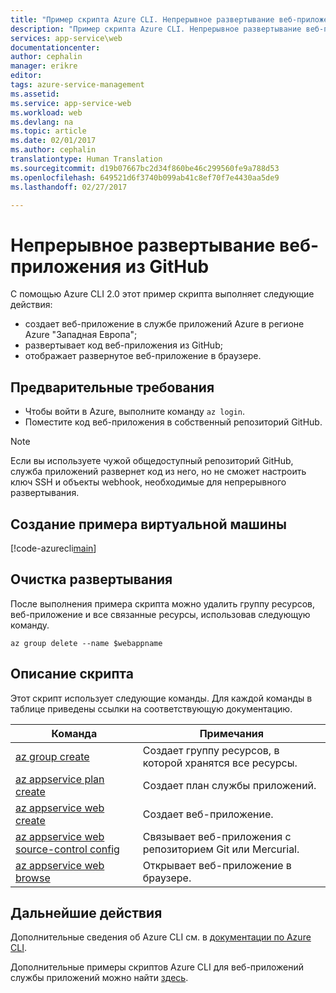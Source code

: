 ```yaml
---
title: "Пример скрипта Azure CLI. Непрерывное развертывание веб-приложения из GitHub | Документация Майкрософт"
description: "Пример скрипта Azure CLI. Непрерывное развертывание веб-приложения из GitHub"
services: app-service\web
documentationcenter: 
author: cephalin
manager: erikre
editor: 
tags: azure-service-management
ms.assetid: 
ms.service: app-service-web
ms.workload: web
ms.devlang: na
ms.topic: article
ms.date: 02/01/2017
ms.author: cephalin
translationtype: Human Translation
ms.sourcegitcommit: d19b07667bc2d34f860be46c299560fe9a788d53
ms.openlocfilehash: 649521d6f3740b099ab41c8ef70f7e4430aa5de9
ms.lasthandoff: 02/27/2017

---
```


# <a name="continuously-deploy-web-app-from-github"></a>Непрерывное развертывание веб-приложения из GitHub

С помощью Azure CLI 2.0 этот пример скрипта выполняет следующие действия: 

* создает веб-приложение в службе приложений Azure в регионе Azure "Западная Европа"; 
* развертывает код веб-приложения из GitHub;
* отображает развернутое веб-приложение в браузере.

## <a name="prerequisites"></a>Предварительные требования

* Чтобы войти в Azure, выполните команду `az login`.
* Поместите код веб-приложения в собственный репозиторий GitHub.

> [!NOTE]
> Если вы используете чужой общедоступный репозиторий GitHub, служба приложений развернет код из него, но не сможет настроить ключ SSH и объекты webhook, необходимые для непрерывного развертывания.
>
>

## <a name="create-vm-sample"></a>Создание примера виртуальной машины

[!code-azurecli[main](../../cli_scripts/app-service/deploy-github/deploy-github.sh "Непрерывное развертывание веб-приложения из GitHub")]

## <a name="clean-up-deployment"></a>Очистка развертывания 

После выполнения примера скрипта можно удалить группу ресурсов, веб-приложение и все связанные ресурсы, использовав следующую команду.

```azurecli
az group delete --name $webappname
```

## <a name="script-explanation"></a>Описание скрипта

Этот скрипт использует следующие команды. Для каждой команды в таблице приведены ссылки на соответствующую документацию.

| Команда | Примечания |
|---|---|
| [az group create](https://docs.microsoft.com/en-us/cli/azure/group#create) | Создает группу ресурсов, в которой хранятся все ресурсы. |
| [az appservice plan create](https://docs.microsoft.com/en-us/cli/azure/appservice/plan#create) | Создает план службы приложений. |
| [az appservice web create](https://docs.microsoft.com/en-us/cli/azure/appservice/web#delete) | Создает веб-приложение. |
| [az appservice web source-control config](https://docs.microsoft.com/en-us/cli/azure/appservice/web/source-control#config) | Связывает веб-приложения с репозиторием Git или Mercurial. |
| [az appservice web browse](https://docs.microsoft.com/en-us/cli/azure/appservice/web#browse) | Открывает веб-приложение в браузере. |

## <a name="next-steps"></a>Дальнейшие действия

Дополнительные сведения об Azure CLI см. в [документации по Azure CLI](https://docs.microsoft.com/en-us/cli/azure/overview).

Дополнительные примеры скриптов Azure CLI для веб-приложений службы приложений можно найти [здесь]().


